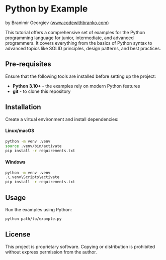 # Python by Example

by Branimir Georgiev [(www.codewithbranko.com)](https://www.codewithbranko.com)

This tutorial offers a comprehensive set of examples for the Python programming
language for junior, intermediate, and advanced programmers. It covers
everything from the basics of Python syntax to advanced topics like
SOLID principles, design patterns, and best practices.

## Pre-requisites

Ensure that the following tools are installed before setting up the project:

- **Python 3.10+** - the examples rely on modern Python features
- **git** - to clone this repository

## Installation

Create a virtual environment and install dependencies:

#### Linux/macOS

```bash
python -m venv .venv
source .venv/bin/activate
pip install -r requirements.txt
```

#### Windows

```cmd
python -m venv .venv
.\.venv\Scripts\activate
pip install -r requirements.txt
```

## Usage

Run the examples using Python:

```bash
python path/to/example.py
```


## License

This project is proprietary software. Copying or distribution is prohibited without express permission from the author.
